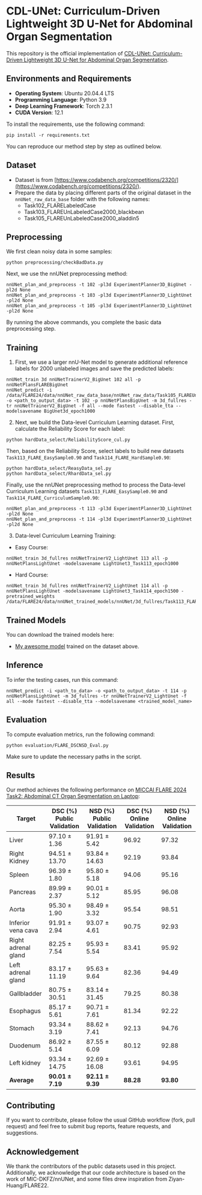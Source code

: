 
# CDL-UNet: Curriculum-Driven Lightweight 3D U-Net for Abdominal Organ Segmentation


This repository is the official implementation of [CDL-UNet: Curriculum-Driven Lightweight 3D U-Net for Abdominal Organ Segmentation](TBA).


## Environments and Requirements

- **Operating System**: Ubuntu 20.04.4 LTS
- **Programming Language**: Python 3.9
- **Deep Learning Framework**: Torch 2.3.1
- **CUDA Version**: 12.1

To install the requirements, use the following command:

```
pip install -r requirements.txt
```

You can reproduce our method step by step as outlined below.

## Dataset

- Dataset is from [https://www.codabench.org/competitions/2320/](https://www.codabench.org/competitions/2320/).
- Prepare the data by placing different parts of the original dataset in the `nnUNet_raw_data_base` folder with the following names:
    - Task102_FLARELabeledCase
    - Task103_FLAREUnLabeledCase2000_blackbean
    - Task105_FLAREUnLabeledCase2000_aladdin5

## Preprocessing

We first clean noisy data in some samples:

```
python preprocessing/checkBadData.py
```

Next, we use the nnUNet preprocessing method:

```
nnUNet_plan_and_preprocess -t 102 -pl3d ExperimentPlanner3D_BigUnet -pl2d None
nnUNet_plan_and_preprocess -t 103 -pl3d ExperimentPlanner3D_LightUnet -pl2d None
nnUNet_plan_and_preprocess -t 105 -pl3d ExperimentPlanner3D_LightUnet -pl2d None
```
By running the above commands, you complete the basic data preprocessing step.

## Training

1. First, we use a larger nnU-Net model to generate additional reference labels for 2000 unlabeled images and save the predicted labels:

```
nnUNet_train 3d nnUNetTrainerV2_BigUnet 102 all -p nnUNetPlansFLAREBigUnet
nnUNet_predict -i /data/FLARE24/data/nnUNet_raw_data_base/nnUNet_raw_data/Task105_FLAREUnLabeledCase2000_aladdin5/imagesTr/ -o <path_to_output_data> -t 102 -p nnUNetPlansBigUnet -m 3d_fullres -tr nnUNetTrainerV2_BigUnet -f all --mode fastest --disable_tta --modelsavename BigUnet3d_epoch1000
```

2. Next, we build the Data-level Curriculum Learning dataset. First, calculate the Reliability Score for each label:

```
python hardData_select/ReliabilityScore_cul.py
```

Then, based on the Reliability Score, select labels to build new datasets `Task113_FLARE_EasySample0.90` and `Task114_FLARE_HardSample0.90`:

```
python hardData_select/ReasyData_sel.py
python hardData_select/RhardData_sel.py
```

Finally, use the nnUNet preprocessing method to process the Data-level Curriculum Learning datasets `Task113_FLARE_EasySample0.90` and `Task114_FLARE_CurriculumSample0.90`:

```
nnUNet_plan_and_preprocess -t 113 -pl3d ExperimentPlanner3D_LightUnet -pl2d None
nnUNet_plan_and_preprocess -t 114 -pl3d ExperimentPlanner3D_LightUnet -pl2d None
```

3. Data-level Curriculum Learning Training:

- Easy Course:

```
nnUNet_train 3d_fullres nnUNetTrainerV2_LightUnet 113 all -p nnUNetPlansLightUnet -modelsavename LightUnet3_Task113_epoch1000
```

- Hard Course:

```
nnUNet_train 3d_fullres nnUNetTrainerV2_LightUnet 114 all -p nnUNetPlansLightUnet -modelsavename LightUnet3_Task114_epoch1500 -pretrained_weights /data/FLARE24/data/nnUNet_trained_models/nnUNet/3d_fullres/Task113_FLARE_EasySample0.90/LightUnet3_Task114_epoch1000
```

## Trained Models

You can download the trained models here:

- [My awesome model](https://github.com/iam-nacl/FLARE2024/tree/main/nnUNet_trained_models/nnUNet/3d_fullres/Task114_FLARE_CurriculumSample0.9/LightUnet3_Task114_epoch1500/nnUNetTrainerV2_LightUnet__nnUNetPlansLightUnet/all) trained on the dataset above.

## Inference

To infer the testing cases, run this command:

```
nnUNet_predict -i <path_to_data> -o <path_to_output_data> -t 114 -p nnUNetPlansLightUnet -m 3d_fullres -tr nnUNetTrainerV2_LightUnet -f all --mode fastest --disable_tta --modelsavename <trained_model_name>
```

## Evaluation

To compute evaluation metrics, run the following command:

```
python evaluation/FLARE_DSCNSD_Eval.py
```

Make sure to update the necessary paths in the script.

## Results

Our method achieves the following performance on [MICCAI FLARE 2024 Task2: Abdominal CT Organ Segmentation on Laptop](https://www.codabench.org/competitions/2320/):

| Target                | DSC (%) Public Validation    | NSD (%) Public Validation    | DSC (%) Online Validation   | NSD (%) Online Validation   |
|-----------------------|------------------------------|------------------------------|-----------------------------|-----------------------------|
| Liver                 | 97.10 ± 1.36                 | 91.91 ± 5.42                 | 96.92                       | 97.32                       |
| Right Kidney          | 94.51 ± 13.70                | 93.84 ± 14.63                | 92.19                       | 93.84                       |
| Spleen                | 96.39 ± 1.80                 | 95.80 ± 5.18                 | 94.06                       | 95.16                       |
| Pancreas              | 89.99 ± 2.37                 | 90.01 ± 5.12                 | 85.95                       | 96.08                       |
| Aorta                 | 95.30 ± 1.90                 | 98.49 ± 3.32                 | 95.54                       | 98.51                       |
| Inferior vena cava     | 91.91 ± 2.94                 | 93.07 ± 4.61                 | 90.75                       | 92.93                       |
| Right adrenal gland   | 82.25 ± 7.54                 | 95.93 ± 5.54                 | 83.41                       | 95.92                       |
| Left adrenal gland    | 83.17 ± 11.19                | 95.63 ± 9.64                 | 82.36                       | 94.49                       |
| Gallbladder           | 80.75 ± 30.51                | 83.14 ± 31.45                | 79.25                       | 80.38                       |
| Esophagus             | 85.17 ± 5.61                 | 90.71 ± 7.61                 | 81.34                       | 92.22                       |
| Stomach               | 93.34 ± 3.19                 | 88.62 ± 7.41                 | 92.13                       | 94.76                       |
| Duodenum              | 86.92 ± 5.14                 | 87.55 ± 6.09                 | 80.12                       | 92.88                       |
| Left kidney           | 93.34 ± 14.75                | 92.69 ± 16.08                | 93.61                       | 94.95                       |
| **Average**           | **90.01 ± 7.19**             | **92.11 ± 9.39**             | **88.28**                   | **93.80**                   |


## Contributing

If you want to contribute, please follow the usual GitHub workflow (fork, pull request) and feel free to submit bug reports, feature requests, and suggestions.

## Acknowledgement



We thank the contributors of the public datasets used in this project. Additionally, we acknowledge that our code architecture is based on the work of MIC-DKFZ/nnUNet, and some files drew inspiration from Ziyan-Huang/FLARE22. 








